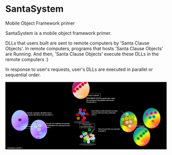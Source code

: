 # SantaSystem
Mobile Object Framework primer

SantaSystem is a mobile object framework primer.

DLLs that users built are sent to remote computers by 'Santa Clause Objects'. In remote computers, programs that hosts 'Santa Clause Objects' are Running. And then, 'Santa Clause Objects' execute these DLLs in the remote computers :)

In response to user's requests, user's DLLs are executed in parallel or sequential order. 



![SantaSystem](image/SantaSystem.png)
